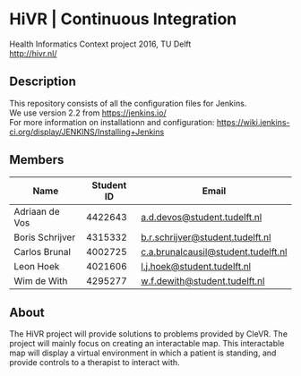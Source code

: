 # HiVR | Continuous Integration
Health Informatics Context project 2016, TU Delft  
http://hivr.nl/

## Description
This repository consists of all the configuration files for Jenkins.  
We use version 2.2 from https://jenkins.io/  
For more information on installationn and configuration: https://wiki.jenkins-ci.org/display/JENKINS/Installing+Jenkins

## Members
| Name | Student ID | Email |
| --- | --- | --- |
| Adriaan de Vos| 4422643 | a.d.devos@student.tudelft.nl |
| Boris Schrijver | 4315332 | b.r.schrijver@student.tudelft.nl |
| Carlos Brunal| 4002725 | c.a.brunalcausil@student.tudelft.nl |
| Leon Hoek| 4021606 | l.j.hoek@student.tudelft.nl |
| Wim de With| 4295277 | w.f.dewith@student.tudelft.nl |

## About
The HiVR project will provide solutions to problems provided by
CleVR. The project will mainly focus on creating an interactable map. This
interactable map will display a virtual environment in which a patient is
standing, and provide controls to a therapist to interact with.
